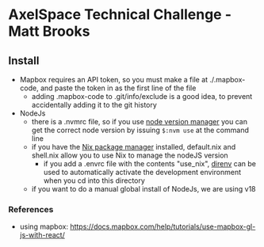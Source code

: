 # AxelSpace Technical Challenge - Matt Brooks

## Install
- Mapbox requires an API token, so you must make a file at ./.mapbox-code, and paste the token in as the first line of the file
    - adding .mapbox-code to .git/info/exclude is a good idea, to prevent accidentally adding it to the git history
- NodeJs
    - there is a .nvmrc file, so if you use [node version manager](https://github.com/nvm-sh/nvm) you can get the correct node version by issuing `$:nvm use` at the command line
    - if you have the [Nix package manager](https://github.com/NixOS/nix)  installed, default.nix and shell.nix allow you to use Nix to manage the nodeJS version
        - if you add a .envrc file with the contents "use_nix", [direnv](https://direnv.net/) can be used to automatically activate the development environment when you cd into this directory
    - if you want to do a manual global install of NodeJs, we are using v18


### References
- using mapbox: https://docs.mapbox.com/help/tutorials/use-mapbox-gl-js-with-react/
